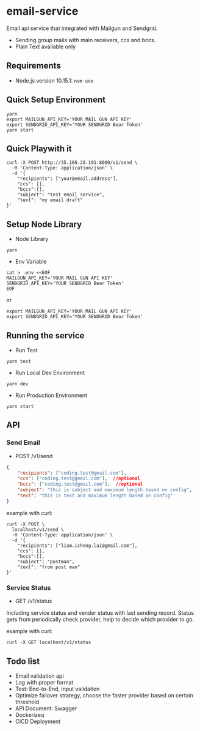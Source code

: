 # email-service
Email api service that integrated with Mailgun and Sendgrid.
* Sending group mails with main receivers, ccs and bccs.
* Plain Text available only

## Requirements
- Node.js version 10.15.1: `nvm use`

## Quick Setup Environment
```
yarn
export MAILGUN_API_KEY='YOUR MAIL GUN API KEY'
export SENDGRID_API_KEY='YOUR SENDGRID Bear Token'
yarn start
```

## Quick Playwith it
```
curl -X POST http://35.166.20.191:8000/v1/send \
  -H 'Content-Type: application/json' \
  -d '{
    "recipients": ["your@email.address"],
    "ccs": [],
    "bccs":[],
    "subject": "test email service",
    "text": "my email draft"
}'
```

## Setup Node Library
* Node Library
```
yarn
```

* Env Variable
```
cat > .env <<EOF
MAILGUN_API_KEY='YOUR MAIL GUN API KEY'
SENDGRID_API_KEY='YOUR SENDGRID Bear Token'
EOF
```
or 
```
export MAILGUN_API_KEY='YOUR MAIL GUN API KEY'
export SENDGRID_API_KEY='YOUR SENDGRID Bear Token'
```


## Running the service
* Run Test
```
yarn test
```

* Run Local Dev Environment
```
yarn dev
```

* Run Production Environment
```
yarn start
```

## API

### Send Email

* POST /v1/send
```json
{
    "recipients": ["coding.test@gmail.com"],
    "ccs": ["coding.test@gmail.com"],  //optional
    "bccs": ["coding.test@gmail.com"],  //optional
    "subject": "this is subject and maximum length based on config",
    "text": "this is text and maximum length based on config"
}
```

example with curl:
```
curl -X POST \
  localhost/v1/send \
  -H 'Content-Type: application/json' \
  -d '{
    "recipients": ["liam.icheng.lai@gmail.com"],
    "ccs": [],
    "bccs":[],
    "subject": "postman",
    "text": "from post man"
}'
```


### Service Status

* GET /v1/status

Including service status and vender status with last sending record.
Status gets from periodically check provider, help to decide which provider to go.

example with curl:
```
curl -X GET localhost/v1/status
```

## Todo list

* Email validation api
* Log with proper format
* Test: End-to-End, input validation
* Optimize failover strategy, choose the faster provider based on certain threshold
* API Document: Swagger
* Dockerizeq
* CICD Deployment